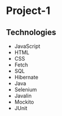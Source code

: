 # Project-1
## Technologies
* JavaScript
* HTML
* CSS 
* Fetch  
* SQL 
* Hibernate 
* Java 
* Selenium 
* Javalin 
* Mockito 
* JUnit
